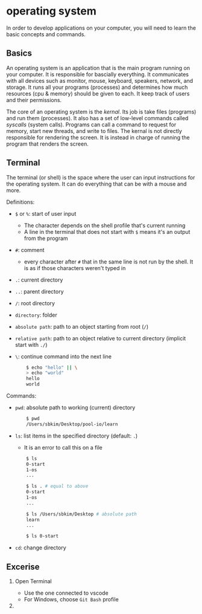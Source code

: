 # operating system

In order to develop applications on your computer, you will need to learn the basic concepts and commands.

## Basics
An operating system is an application that is the main program running on your computer. It is responsible for bascially everything. It communicates with all devices such as monitor, mouse, keyboard, speakers, network, and storage. It runs all your programs (processes) and determines how much resources (cpu & memory) should be given to each. It keep track of users and their permissions.

The core of an operating system is the _kernal_. Its job is take files (programs) and run them (processes). It also has a set of low-level commands called _syscalls_ (system calls). Programs can call a command to request for memory, start new threads, and write to files. The kernal is not directly responsible for rendering the screen. It is instead in charge of running the program that renders the screen.

## Terminal
The terminal (or shell) is the space where the user can input instructions for the operating system. It can do everything that can be with a mouse and more.

Definitions:
- `$` or `%`: start of user input
    - The character depends on the shell profile that's current running
    - A line in the terminal that does not start with `$` means it's an output from the program
- `#`: comment
    - every character after `#` that in the same line is not run by the shell. It is as if those characters weren't typed in
- `.`: current directory
- `..`: parent directory
- `/`: root directory
- `directory`: folder
- `absolute path`: path to an object starting from root (`/`)
- `relative path`: path to an object relative to current directory (implicit start with `./`)
- `\`: continue command into the next line
    
    ```sh
        $ echo "hello" || \
        > echo "world"
        hello
        world
    ```

Commands:
- `pwd`: absolute path to working (current) directory

    ```sh
        $ pwd
        /Users/sbkim/Desktop/pool-io/learn
    ```
    
- `ls`: list items in the specified directory (default: `.`)
    - It is an error to call this on a file

    ```sh
        $ ls
        0-start
        1-os
        ...

        $ ls . # equal to above
        0-start
        1-os
        ...

        $ ls /Users/sbkim/Desktop # absolute path
        learn
        ...

        $ ls 0-start
    ```

- `cd`: change directory


## Excerise
1. Open Terminal
    - Use the one connected to vscode
    - For Windows, choose `Git Bash` profile

2. 